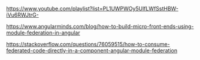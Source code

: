https://www.youtube.com/playlist?list=PL1UWPWOy5UlfLWfSstHBW-iVu6RWJtrG-

https://www.angularminds.com/blog/how-to-build-micro-front-ends-using-module-federation-in-angular

https://stackoverflow.com/questions/76059515/how-to-consume-federated-code-directly-in-a-component-angular-module-federation


